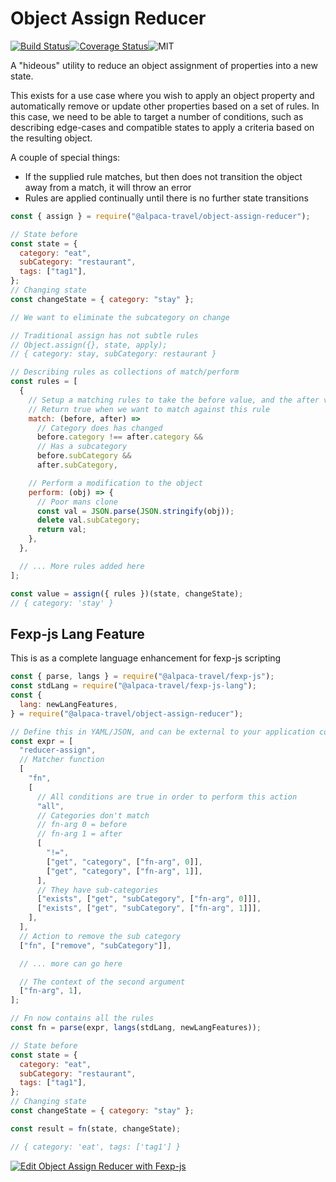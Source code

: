 # Object Assign Reducer

[![Build Status](https://travis-ci.com/AlpacaTravel/object-assign-reducer.svg?branch=master)](https://travis-ci.com/AlpacaTravel/object-assign-reducer)[![Coverage Status](https://coveralls.io/repos/github/AlpacaTravel/object-assign-reducer/badge.svg?branch=master)](https://coveralls.io/github/AlpacaTravel/object-assign-reducer?branch=master)![MIT](https://img.shields.io/npm/l/@alpaca-travel/object-assign-reducer)

A "hideous" utility to reduce an object assignment of properties into a new state.

This exists for a use case where you wish to apply an object property and automatically remove or update other properties based on a set of rules. In this case, we need to be able to target a number of conditions, such as describing edge-cases and compatible states to apply a criteria based on the resulting object.

A couple of special things:

- If the supplied rule matches, but then does not transition the object away from a match, it will throw an error
- Rules are applied continually until there is no further state transitions

```javascript
const { assign } = require("@alpaca-travel/object-assign-reducer");

// State before
const state = {
  category: "eat",
  subCategory: "restaurant",
  tags: ["tag1"],
};
// Changing state
const changeState = { category: "stay" };

// We want to eliminate the subcategory on change

// Traditional assign has not subtle rules
// Object.assign({}, state, apply);
// { category: stay, subCategory: restaurant }

// Describing rules as collections of match/perform
const rules = [
  {
    // Setup a matching rules to take the before value, and the after value
    // Return true when we want to match against this rule
    match: (before, after) =>
      // Category does has changed
      before.category !== after.category &&
      // Has a subcategory
      before.subCategory &&
      after.subCategory,

    // Perform a modification to the object
    perform: (obj) => {
      // Poor mans clone
      const val = JSON.parse(JSON.stringify(obj));
      delete val.subCategory;
      return val;
    },
  },

  // ... More rules added here
];

const value = assign({ rules })(state, changeState);
// { category: 'stay' }
```

## Fexp-js Lang Feature

This is as a complete language enhancement for fexp-js scripting

```javascript
const { parse, langs } = require("@alpaca-travel/fexp-js");
const stdLang = require("@alpaca-travel/fexp-js-lang");
const {
  lang: newLangFeatures,
} = require("@alpaca-travel/object-assign-reducer");

// Define this in YAML/JSON, and can be external to your application code
const expr = [
  "reducer-assign",
  // Matcher function
  [
    "fn",
    [
      // All conditions are true in order to perform this action
      "all",
      // Categories don't match
      // fn-arg 0 = before
      // fn-arg 1 = after
      [
        "!=",
        ["get", "category", ["fn-arg", 0]],
        ["get", "category", ["fn-arg", 1]],
      ],
      // They have sub-categories
      ["exists", ["get", "subCategory", ["fn-arg", 0]]],
      ["exists", ["get", "subCategory", ["fn-arg", 1]]],
    ],
  ],
  // Action to remove the sub category
  ["fn", ["remove", "subCategory"]],

  // ... more can go here

  // The context of the second argument
  ["fn-arg", 1],
];

// Fn now contains all the rules
const fn = parse(expr, langs(stdLang, newLangFeatures));

// State before
const state = {
  category: "eat",
  subCategory: "restaurant",
  tags: ["tag1"],
};
// Changing state
const changeState = { category: "stay" };

const result = fn(state, changeState);

// { category: 'eat', tags: ['tag1'] }
```

[![Edit Object Assign Reducer with Fexp-js](https://codesandbox.io/static/img/play-codesandbox.svg)](https://codesandbox.io/s/silent-sun-yugzk?fontsize=14&hidenavigation=1&theme=dark)
